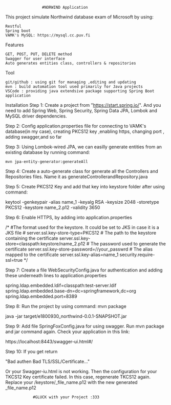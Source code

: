 					#NORWIND Application

This project simulate Northwind database exam of Microsoft by using:

    Restful
    Spring boot
    VAMK's MySQL: https://mysql.cc.puv.fi

Features

    GET, POST, PUT, DELETE method
    Swagger for user interface
    Auto generates entities class, controllers & repositories

Tool

    git/github : using git for managing ,editing and updating
    mvn : build automation tool used primarily for Java projects
    VSCode : providing java extendsive package supporting Spring Boot application

Installation 
Step 1: Create a project from "https://start.spring.io/". And you need to add Spring Web, Spring Security, Spring Data JPA, Lombok and MySQL driver dependencies.

Step 2: Config application.properties file for connecting to VAMK's database(in my case), creating PKCS12 key ,enabling https, changing port , adding swagger,and so far

Step 3: Using Lombok-wired JPA, we can easilly generate entities from an existing database by running command:

    mvn jpa-entity-generator:generateAll

Step 4: Create a auto-generate class for generate all the Controllers and Repositories files. Name it as generateControllerandRepository.java

Step 5: Create PKCS12 Key and add that key into keystore folder after using command:

keytool -genkeypair -alias name_1 -keyalg RSA -keysize 2048 -storetype PKCS12 -keystore name_2.p12 -validity 3650

Step 6: Enable HTTPS, by adding into application.properties

/* #The format used for the keystore. It could be set to JKS in case it is a JKS file
    # server.ssl.key-store-type=PKCS12
    # The path to the keystore containing the certificate
    server.ssl.key-store=classpath:keystore/name_2.p12
    # The password used to generate the certificate
    server.ssl.key-store-password=//your_passwrd
    # The alias mapped to the certificate
    server.ssl.key-alias=name_1
    security.require-ssl=true */

Step 7: Create a file WebSecurityConfig.java for authentication and adding these underneath lines to application.properties

spring.ldap.embedded.ldif=classpath:test-server.ldif
spring.ldap.embedded.base-dn=dc=springframework,dc=org
spring.ldap.embedded.port=8389


Step 8: Run the project by using command: mvn package

java -jar target/e1800930_northwind-0.0.1-SNAPSHOT.jar 

Step 9: Add file SpringFoxConfig.java for using swagger. Run mvn package and jar command again. Check your application in this link:

https://localhost:8443/swagger-ui.html#/

Step 10: If you get return 

"Bad authen
Bad TLS/SSL/Certificate..."

Or your Swagger-iu.html is not working.
Then the configuration for your TKCS12 Key certificate failed. In this case, regenerate TKCS12 again.
Replace your /keystore/_file_name.p12 with the new generated _file_name.p12

				#GLUCK with your Project :333

